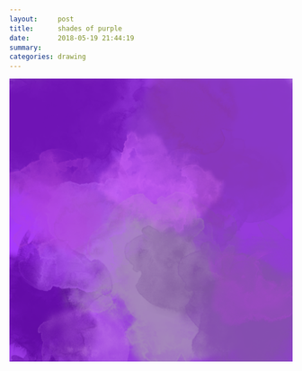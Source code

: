 ```yaml
---
layout:     post
title:      shades of purple
date:       2018-05-19 21:44:19
summary:    
categories: drawing
---
```

![shades of purple](/images/diary/shades-of-purple.png ".")
